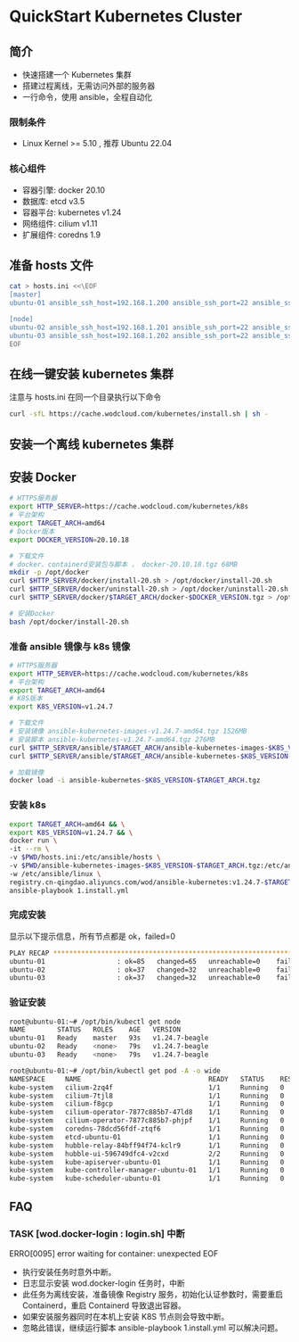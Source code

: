 # QuickStart Kubernetes Cluster

## 简介

- 快速搭建一个 Kubernetes 集群
- 搭建过程离线，无需访问外部的服务器
- 一行命令，使用 ansible，全程自动化

### 限制条件

- Linux Kernel >= 5.10 , 推荐 Ubuntu 22.04

### 核心组件

- 容器引擎: docker 20.10
- 数据库: etcd v3.5
- 容器平台: kubernetes v1.24
- 网络组件: cilium v1.11
- 扩展组件: coredns 1.9

## 准备 hosts 文件

```bash
cat > hosts.ini <<\EOF
[master]
ubuntu-01 ansible_ssh_host=192.168.1.200 ansible_ssh_port=22 ansible_ssh_user=root ansible_python_interpreter=/opt/bin/python

[node]
ubuntu-02 ansible_ssh_host=192.168.1.201 ansible_ssh_port=22 ansible_ssh_user=root ansible_python_interpreter=/opt/bin/python
ubuntu-03 ansible_ssh_host=192.168.1.202 ansible_ssh_port=22 ansible_ssh_user=root ansible_python_interpreter=/opt/bin/python
EOF
```

## 在线一键安装 kubernetes 集群

注意与 hosts.ini 在同一个目录执行以下命令

```bash
curl -sfL https://cache.wodcloud.com/kubernetes/install.sh | sh -
```

## 安装一个离线 kubernetes 集群

## 安装 Docker

```bash
# HTTPS服务器
export HTTP_SERVER=https://cache.wodcloud.com/kubernetes/k8s
# 平台架构
export TARGET_ARCH=amd64
# Docker版本
export DOCKER_VERSION=20.10.18

# 下载文件
# docker、containerd安装包与脚本 ， docker-20.10.18.tgz 68MB
mkdir -p /opt/docker
curl $HTTP_SERVER/docker/install-20.sh > /opt/docker/install-20.sh
curl $HTTP_SERVER/docker/uninstall-20.sh > /opt/docker/uninstall-20.sh
curl $HTTP_SERVER/docker/$TARGET_ARCH/docker-$DOCKER_VERSION.tgz > /opt/docker/docker-$DOCKER_VERSION.tgz

# 安装Docker
bash /opt/docker/install-20.sh
```

### 准备 ansible 镜像与 k8s 镜像

```bash
# HTTPS服务器
export HTTP_SERVER=https://cache.wodcloud.com/kubernetes/k8s
# 平台架构
export TARGET_ARCH=amd64
# K8S版本
export K8S_VERSION=v1.24.7

# 下载文件
# 安装镜像 ansible-kubernetes-images-v1.24.7-amd64.tgz 1526MB
# 安装脚本 ansible-kubernetes-v1.24.7-amd64.tgz 276MB
curl $HTTP_SERVER/ansible/$TARGET_ARCH/ansible-kubernetes-images-$K8S_VERSION-$TARGET_ARCH.tgz > ./ansible-kubernetes-images-$K8S_VERSION-$TARGET_ARCH.tgz
curl $HTTP_SERVER/ansible/$TARGET_ARCH/ansible-kubernetes-$K8S_VERSION-$TARGET_ARCH.tgz > ./ansible-kubernetes-$K8S_VERSION-$TARGET_ARCH.tgz

# 加载镜像
docker load -i ansible-kubernetes-$K8S_VERSION-$TARGET_ARCH.tgz
```

### 安装 k8s

```bash
export TARGET_ARCH=amd64 && \
export K8S_VERSION=v1.24.7 && \
docker run \
-it --rm \
-v $PWD/hosts.ini:/etc/ansible/hosts \
-v $PWD/ansible-kubernetes-images-$K8S_VERSION-$TARGET_ARCH.tgz:/etc/ansible/linux/roles/wod.registry/files/images/ansible-kubernetes-images-$K8S_VERSION-$TARGET_ARCH.tgz \
-w /etc/ansible/linux \
registry.cn-qingdao.aliyuncs.com/wod/ansible-kubernetes:v1.24.7-$TARGET_ARCH \
ansible-playbook 1.install.yml
```

### 完成安装

显示以下提示信息，所有节点都是 ok，failed=0

```bash
PLAY RECAP *******************************************************************************************************
ubuntu-01                  : ok=85   changed=65   unreachable=0    failed=0    skipped=23   rescued=0    ignored=6
ubuntu-02                  : ok=37   changed=32   unreachable=0    failed=0    skipped=6    rescued=0    ignored=1
ubuntu-03                  : ok=37   changed=32   unreachable=0    failed=0    skipped=6    rescued=0    ignored=1
```

### 验证安装

```bash
root@ubuntu-01:~# /opt/bin/kubectl get node
NAME        STATUS   ROLES    AGE   VERSION
ubuntu-01   Ready    master   93s   v1.24.7-beagle
ubuntu-02   Ready    <none>   79s   v1.24.7-beagle
ubuntu-03   Ready    <none>   79s   v1.24.7-beagle

root@ubuntu-01:~# /opt/bin/kubectl get pod -A -o wide
NAMESPACE     NAME                                READY   STATUS    RESTARTS   AGE   IP              NODE        NOMINATED NODE   READINESS GATES
kube-system   cilium-2zq4f                        1/1     Running   0          76s   192.168.1.201   ubuntu-02   <none>           <none>
kube-system   cilium-7tjl8                        1/1     Running   0          76s   192.168.1.202   ubuntu-03   <none>           <none>
kube-system   cilium-f8gcp                        1/1     Running   0          76s   192.168.1.200   ubuntu-01   <none>           <none>
kube-system   cilium-operator-7877c885b7-47ld8    1/1     Running   0          76s   192.168.1.201   ubuntu-02   <none>           <none>
kube-system   cilium-operator-7877c885b7-phjpf    1/1     Running   0          76s   192.168.1.202   ubuntu-03   <none>           <none>
kube-system   coredns-78dcd56fdf-ztqf6            1/1     Running   0          74s   10.2.0.134      ubuntu-01   <none>           <none>
kube-system   etcd-ubuntu-01                      1/1     Running   0          97s   192.168.1.200   ubuntu-01   <none>           <none>
kube-system   hubble-relay-84bff94f74-kclr9       1/1     Running   0          76s   10.2.0.234      ubuntu-01   <none>           <none>
kube-system   hubble-ui-596749dfc4-v2cxd          2/2     Running   0          76s   10.2.0.248      ubuntu-01   <none>           <none>
kube-system   kube-apiserver-ubuntu-01            1/1     Running   0          89s   192.168.1.200   ubuntu-01   <none>           <none>
kube-system   kube-controller-manager-ubuntu-01   1/1     Running   0          99s   192.168.1.200   ubuntu-01   <none>           <none>
kube-system   kube-scheduler-ubuntu-01            1/1     Running   0          99s   192.168.1.200   ubuntu-01   <none>           <none>
```

## FAQ

### TASK [wod.docker-login : login.sh] 中断

ERRO[0095] error waiting for container: unexpected EOF

- 执行安装任务时意外中断。
- 日志显示安装 wod.docker-login 任务时，中断
- 此任务为离线安装，准备镜像 Registry 服务，初始化认证参数时，需要重启 Containerd，重启 Containerd 导致退出容器。
- 如果安装服务器同时在本机上安装 K8S 节点则会导致中断。
- 忽略此错误，继续运行脚本 ansible-playbook 1.install.yml 可以解决问题。
